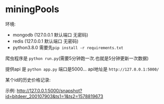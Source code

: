 # miningPools
 
环境:

- mongodb (127.0.0.1 默认端口 无密码)
- redis (127.0.0.1 默认端口 无密码)
- python3.8.0 
需要先`pip install -r requirements.txt`

爬虫程序是 `python run.py`(需要5分钟跑一次.也就是5分钟更新一次数据)

提供api 是 `python app.py` 端口是5000... api地址是 `http://127.0.0.1:5000/`

某个id的历史价格记录:

示例:  http://127.0.0.1:5000/snapshot?id=bitdeer_200107903&ts1=1&ts2=1578819673